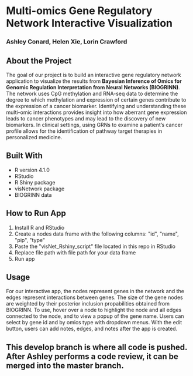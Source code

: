 # Multi-omics Gene Regulatory Network Interactive Visualization
### Ashley Conard, Helen Xie, Lorin Crawford

## About the Project
The goal of our project is to build an interactive gene regulatory network application to visualize the results from **Bayesian Inference of Omics for Genomic Regulation Interpretation from Neural Networks (BIOGRINN)**. The network uses CpG methylation and RNA-seq data to determine the degree to which methylation and expression of certain genes contribute to the expression of a cancer biomarker. Identifying and understanding these multi-omic interactions provides insight into how aberrant gene expression leads to cancer phenotypes and may lead to the discovery of new biomarkers. In clinical settings, using GRNs to examine a patient’s cancer profile allows for the identification of pathway target therapies in personalized medicine. 

## Built With
- R version 4.1.0
- RStudio
- R Shiny package
- visNetwork package
- BIOGRINN data

## How to Run App
1. Install R and RStudio
2. Create a nodes data frame with the following columns: "id", "name", "pip", "type"
3. Paste the "visNet_Rshiny_script" file located in this repo in RStudio
4. Replace file path with file path for your data frame
4. Run app

## Usage
For our interactive app, the nodes represent genes in the network and the edges represent interactions between genes. The size of the gene nodes are weighted by their posterior inclusion propabilities obtained from BIOGRINN. To use, hover over a node to highlight the node and all edges connected to the node, and to view a popup of the gene name. Users can select by gene id and by omics type with dropdown menus. With the edit button, users can add notes, edges, and notes after the app is created. 


 


## This develop branch is where all code is pushed. After Ashley performs a code review, it can be merged into the master branch. 

